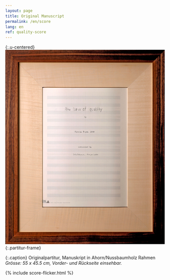 ```yaml
---
layout: page
title: Original Manuscript
permalink: /en/score
lang: en
ref: quality-score
---
```


{:.u-centered}
![Original Score](/assets/img/partitur-rahmen.jpg){:.partitur-frame}

{:.caption}
Originalpartitur, Manuskript in Ahorn/Nussbaumholz Rahmen
*Grösse: 55 x 45.5 cm, Vorder- und Rückseite einsehbar.*

{%  include score-flicker.html %}


